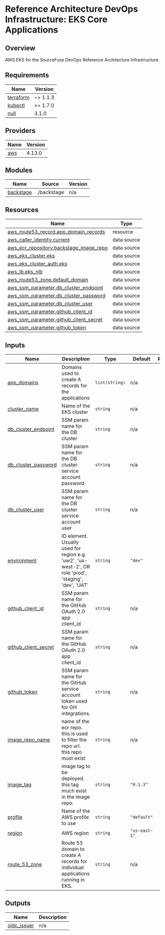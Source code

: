 # Reference Architecture DevOps Infrastructure: EKS Core Applications  

## Overview

AWS EKS for the SourceFuse DevOps Reference Architecture Infrastructure. 

<!-- BEGINNING OF PRE-COMMIT-TERRAFORM DOCS HOOK -->
## Requirements

| Name | Version |
|------|---------|
| <a name="requirement_terraform"></a> [terraform](#requirement\_terraform) | ~> 1.1.3 |
| <a name="requirement_kubectl"></a> [kubectl](#requirement\_kubectl) | >= 1.7.0 |
| <a name="requirement_null"></a> [null](#requirement\_null) | 3.1.0 |

## Providers

| Name | Version |
|------|---------|
| <a name="provider_aws"></a> [aws](#provider\_aws) | 4.13.0 |

## Modules

| Name | Source | Version |
|------|--------|---------|
| <a name="module_backstage"></a> [backstage](#module\_backstage) | ./backstage | n/a |

## Resources

| Name | Type |
|------|------|
| [aws_route53_record.app_domain_records](https://registry.terraform.io/providers/hashicorp/aws/latest/docs/resources/route53_record) | resource |
| [aws_caller_identity.current](https://registry.terraform.io/providers/hashicorp/aws/latest/docs/data-sources/caller_identity) | data source |
| [aws_ecr_repository.backstage_image_repo](https://registry.terraform.io/providers/hashicorp/aws/latest/docs/data-sources/ecr_repository) | data source |
| [aws_eks_cluster.eks](https://registry.terraform.io/providers/hashicorp/aws/latest/docs/data-sources/eks_cluster) | data source |
| [aws_eks_cluster_auth.eks](https://registry.terraform.io/providers/hashicorp/aws/latest/docs/data-sources/eks_cluster_auth) | data source |
| [aws_lb.eks_nlb](https://registry.terraform.io/providers/hashicorp/aws/latest/docs/data-sources/lb) | data source |
| [aws_route53_zone.default_domain](https://registry.terraform.io/providers/hashicorp/aws/latest/docs/data-sources/route53_zone) | data source |
| [aws_ssm_parameter.db_cluster_endpoint](https://registry.terraform.io/providers/hashicorp/aws/latest/docs/data-sources/ssm_parameter) | data source |
| [aws_ssm_parameter.db_cluster_password](https://registry.terraform.io/providers/hashicorp/aws/latest/docs/data-sources/ssm_parameter) | data source |
| [aws_ssm_parameter.db_cluster_user](https://registry.terraform.io/providers/hashicorp/aws/latest/docs/data-sources/ssm_parameter) | data source |
| [aws_ssm_parameter.github_client_id](https://registry.terraform.io/providers/hashicorp/aws/latest/docs/data-sources/ssm_parameter) | data source |
| [aws_ssm_parameter.github_client_secret](https://registry.terraform.io/providers/hashicorp/aws/latest/docs/data-sources/ssm_parameter) | data source |
| [aws_ssm_parameter.github_token](https://registry.terraform.io/providers/hashicorp/aws/latest/docs/data-sources/ssm_parameter) | data source |

## Inputs

| Name | Description | Type | Default | Required |
|------|-------------|------|---------|:--------:|
| <a name="input_app_domains"></a> [app\_domains](#input\_app\_domains) | Domains used to create A records for the applications | `list(string)` | n/a | yes |
| <a name="input_cluster_name"></a> [cluster\_name](#input\_cluster\_name) | Name of the EKS cluster | `string` | n/a | yes |
| <a name="input_db_cluster_endpoint"></a> [db\_cluster\_endpoint](#input\_db\_cluster\_endpoint) | SSM param name for the DB cluster | `string` | n/a | yes |
| <a name="input_db_cluster_password"></a> [db\_cluster\_password](#input\_db\_cluster\_password) | SSM param name for the DB cluster service account password | `string` | n/a | yes |
| <a name="input_db_cluster_user"></a> [db\_cluster\_user](#input\_db\_cluster\_user) | SSM param name for the DB cluster service account user | `string` | n/a | yes |
| <a name="input_environment"></a> [environment](#input\_environment) | ID element. Usually used for region e.g. 'uw2', 'us-west-2', OR role 'prod', 'staging', 'dev', 'UAT' | `string` | `"dev"` | no |
| <a name="input_github_client_id"></a> [github\_client\_id](#input\_github\_client\_id) | SSM param name for the  GitHub OAuth 2.0 app client\_id | `string` | n/a | yes |
| <a name="input_github_client_secret"></a> [github\_client\_secret](#input\_github\_client\_secret) | SSM param name for the GitHub OAuth 2.0 app client\_id | `string` | n/a | yes |
| <a name="input_github_token"></a> [github\_token](#input\_github\_token) | SSM param name for the GitHub service account token used for GH integrations. | `string` | n/a | yes |
| <a name="input_image_repo_name"></a> [image\_repo\_name](#input\_image\_repo\_name) | name of the ecr repo. this is used to filter the repo url. this repo must exist | `string` | n/a | yes |
| <a name="input_image_tag"></a> [image\_tag](#input\_image\_tag) | image tag to be deployed. this tag much exist in the image repo. | `string` | `"0.1.3"` | no |
| <a name="input_profile"></a> [profile](#input\_profile) | Name of the AWS profile to use | `string` | `"default"` | no |
| <a name="input_region"></a> [region](#input\_region) | AWS region | `string` | `"us-east-1"` | no |
| <a name="input_route_53_zone"></a> [route\_53\_zone](#input\_route\_53\_zone) | Route 53 domain to create A records for individual applications running in EKS. | `string` | n/a | yes |

## Outputs

| Name | Description |
|------|-------------|
| <a name="output_oidc_issuer"></a> [oidc\_issuer](#output\_oidc\_issuer) | n/a |
<!-- END OF PRE-COMMIT-TERRAFORM DOCS HOOK -->
